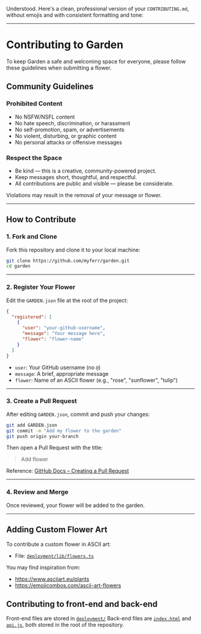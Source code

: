 Understood. Here's a clean, professional version of your `CONTRIBUTING.md`, without emojis and with consistent formatting and tone:

---

# Contributing to Garden

To keep Garden a safe and welcoming space for everyone, please follow these guidelines when submitting a flower.

## Community Guidelines

### Prohibited Content

- No NSFW/NSFL content
- No hate speech, discrimination, or harassment
- No self-promotion, spam, or advertisements
- No violent, disturbing, or graphic content
- No personal attacks or offensive messages

### Respect the Space

- Be kind — this is a creative, community-powered project.
- Keep messages short, thoughtful, and respectful.
- All contributions are public and visible — please be considerate.

Violations may result in the removal of your message or flower.

---

## How to Contribute

### 1. Fork and Clone

Fork this repository and clone it to your local machine:

```bash
git clone https://github.com/myferr/garden.git
cd garden
```

---

### 2. Register Your Flower

Edit the `GARDEN.json` file at the root of the project:

```json
{
  "registered": [
    {
      "user": "your-github-username",
      "message": "Your message here",
      "flower": "flower-name"
    }
  ]
}
```

- `user`: Your GitHub username (no `@`)
- `message`: A brief, appropriate message
- `flower`: Name of an ASCII flower (e.g., "rose", "sunflower", "tulip")

---

### 3. Create a Pull Request

After editing `GARDEN.json`, commit and push your changes:

```bash
git add GARDEN.json
git commit -m "Add my flower to the garden"
git push origin your-branch
```

Then open a Pull Request with the title:

> Add flower

Reference: [GitHub Docs – Creating a Pull Request](https://docs.github.com/en/pull-requests/collaborating-with-pull-requests/proposing-changes-to-your-work-with-pull-requests/creating-a-pull-request)

---

### 4. Review and Merge

Once reviewed, your flower will be added to the garden.

---

## Adding Custom Flower Art

To contribute a custom flower in ASCII art:

- File: [`deployment/lib/flowers.ts`](https://github.com/myferr/garden/blob/main/deployment/lib/flowers.ts)

You may find inspiration from:

- https://www.asciiart.eu/plants
- https://emojicombos.com/ascii-art-flowers

## Contributing to front-end and back-end
Front-end files are stored in [`deployment/`](https://github.com/myferr/garden/tree/main/deployment)
Back-end files are [`index.html`](https://github.com/myferr/garden/blob/main/index.html) and [`api.js`](https://github.com/myferr/garden/blob/main/api.js), both stored in the root of the repository.
